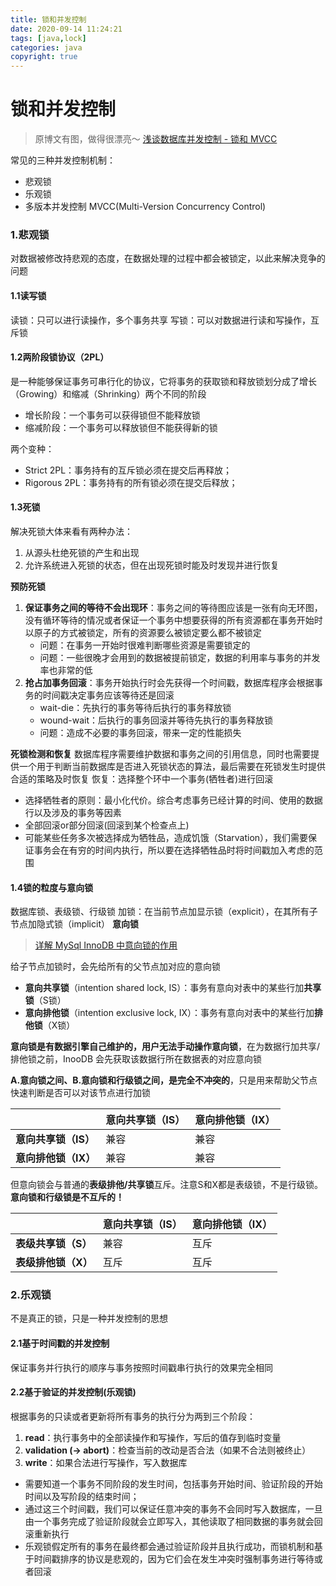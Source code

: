 ```yaml
---
title: 锁和并发控制
date: 2020-09-14 11:24:21
tags: [java,lock]
categories: java
copyright: true
---
```




# 锁和并发控制



> 原博文有图，做得很漂亮～
> [浅谈数据库并发控制 - 锁和 MVCC](https://links.jianshu.com/go?to=https%3A%2F%2Fdraveness.me%2Fdatabase-concurrency-control)

常见的三种并发控制机制：

- 悲观锁
- 乐观锁
- 多版本并发控制 MVCC(Multi-Version Concurrency Control)

### 1.悲观锁

对数据被修改持悲观的态度，在数据处理的过程中都会被锁定，以此来解决竞争的问题

#### 1.1读写锁

读锁：只可以进行读操作，多个事务共享
写锁：可以对数据进行读和写操作，互斥锁

#### 1.2两阶段锁协议（2PL）

是一种能够保证事务可串行化的协议，它将事务的获取锁和释放锁划分成了增长（Growing）和缩减（Shrinking）两个不同的阶段

- 增长阶段：一个事务可以获得锁但不能释放锁
- 缩减阶段：一个事务可以释放锁但不能获得新的锁

两个变种：

- Strict 2PL：事务持有的互斥锁必须在提交后再释放；
- Rigorous 2PL：事务持有的所有锁必须在提交后释放；

#### 1.3死锁

解决死锁大体来看有两种办法：

1. 从源头杜绝死锁的产生和出现
2. 允许系统进入死锁的状态，但在出现死锁时能及时发现并进行恢复

**预防死锁**

1. **保证事务之间的等待不会出现环**：事务之间的等待图应该是一张有向无环图，没有循环等待的情况或者保证一个事务中想要获得的所有资源都在事务开始时以原子的方式被锁定，所有的资源要么被锁定要么都不被锁定
   - 问题：在事务一开始时很难判断哪些资源是需要锁定的
   - 问题：一些很晚才会用到的数据被提前锁定，数据的利用率与事务的并发率也非常的低
2. **抢占加事务回滚**：事务开始执行时会先获得一个时间戳，数据库程序会根据事务的时间戳决定事务应该等待还是回滚
   - wait-die：先执行的事务等待后执行的事务释放锁
   - wound-wait：后执行的事务回滚并等待先执行的事务释放锁
   - 问题：造成不必要的事务回滚，带来一定的性能损失

**死锁检测和恢复**
数据库程序需要维护数据和事务之间的引用信息，同时也需要提供一个用于判断当前数据库是否进入死锁状态的算法，最后需要在死锁发生时提供合适的策略及时恢复
恢复：选择整个环中一个事务(牺牲者)进行回滚

- 选择牺牲者的原则：最小化代价。综合考虑事务已经计算的时间、使用的数据行以及涉及的事务等因素
- 全部回滚or部分回滚(回滚到某个检查点上)
- 可能某些任务多次被选择成为牺牲品，造成饥饿（Starvation），我们需要保证事务会在有穷的时间内执行，所以要在选择牺牲品时将时间戳加入考虑的范围

#### 1.4锁的粒度与意向锁

数据库锁、表级锁、行级锁 加锁：在当前节点加显示锁（explicit），在其所有子节点加隐式锁（implicit）
**意向锁**

> [详解 MySql InnoDB 中意向锁的作用](https://links.jianshu.com/go?to=https%3A%2F%2Fjuejin.im%2Fpost%2F5b85124f5188253010326360)

给子节点加锁时，会先给所有的父节点加对应的意向锁

- **意向共享锁**（intention shared lock, IS）：事务有意向对表中的某些行加**共享锁**（S锁）
- **意向排他锁**（intention exclusive lock, IX）：事务有意向对表中的某些行加**排他锁**（X锁）

**意向锁是有数据引擎自己维护的，用户无法手动操作意向锁**，在为数据行加共享/排他锁之前，InooDB 会先获取该数据行所在数据表的对应意向锁

**A.意向锁之间、B.意向锁和行级锁之间，是完全不冲突的**，只是用来帮助父节点快速判断是否可以对该节点进行加锁

|                      | 意向共享锁（IS） | 意向排他锁（IX） |
| -------------------- | ---------------- | ---------------- |
| **意向共享锁（IS）** | 兼容             | 兼容             |
| **意向排他锁（IX）** | 兼容             | 兼容             |

但意向锁会与普通的**表级排他/共享锁**互斥。注意S和X都是表级锁，不是行级锁。**意向锁和行级锁是不互斥的！**

|                     | 意向共享锁（IS） | 意向排他锁（IX） |
| ------------------- | ---------------- | ---------------- |
| **表级共享锁（S）** | 兼容             | 互斥             |
| **表级排他锁（X）** | 互斥             | 互斥             |

### 2.乐观锁

不是真正的锁，只是一种并发控制的思想

#### 2.1基于时间戳的并发控制

保证事务并行执行的顺序与事务按照时间戳串行执行的效果完全相同

#### 2.2基于验证的并发控制(乐观锁)

根据事务的只读或者更新将所有事务的执行分为两到三个阶段：

1. **read**：执行事务中的全部读操作和写操作，写后的值存到临时变量
2. **validation (-> abort)**：检查当前的改动是否合法（如果不合法则被终止）
3. **write**：如果合法进行写操作，写入数据库

- 需要知道一个事务不同阶段的发生时间，包括事务开始时间、验证阶段的开始时间以及写阶段的结束时间；
- 通过这三个时间戳，我们可以保证任意冲突的事务不会同时写入数据库，一旦由一个事务完成了验证阶段就会立即写入，其他读取了相同数据的事务就会回滚重新执行
- 乐观锁假定所有的事务在最终都会通过验证阶段并且执行成功，而锁机制和基于时间戳排序的协议是悲观的，因为它们会在发生冲突时强制事务进行等待或者回滚